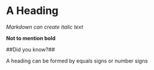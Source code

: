 A Heading
=========
*Markdown can create italic text*

**Not to mention bold**

##Did you know?##

A heading can be formed by equals signs or number signs
